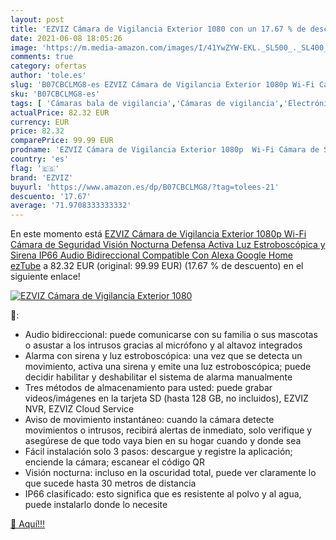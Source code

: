 ```yaml
---
layout: post
title: 'EZVIZ Cámara de Vigilancia Exterior 1080 con un 17.67 % de descuento'
date: 2021-06-08 18:05:26
image: 'https://m.media-amazon.com/images/I/41YwZYW-EKL._SL500_._SL400_.jpg'
comments: true
category: ofertas
author: 'tole.es'
slug: 'B07CBCLMG8-es EZVIZ Cámara de Vigilancia Exterior 1080p Wi-Fi Cámara de...'
sku: 'B07CBCLMG8-es'
tags: [ 'Cámaras bala de vigilancia','Cámaras de vigilancia','Electrónica','Fotografía y videocámaras','alexa','ezviz','google','home', ]
actualPrice: 82.32 EUR
currency: EUR
price: 82.32
comparePrice: 99.99 EUR
prodname: 'EZVIZ Cámara de Vigilancia Exterior 1080p  Wi-Fi Cámara de Seguridad Visión Nocturna Defensa Activa  Luz Estroboscópica y Sirena  IP66  Audio Bidireccional  Compatible Con Alexa  Google Home  ezTube'
country: 'es'
flag: '🇪🇸'
brand: 'EZVIZ'
buyurl: 'https://www.amazon.es/dp/B07CBCLMG8/?tag=tolees-21'
descuento: '17.67'
average: '71.9708333333332'
---
```


En este momento está [EZVIZ Cámara de Vigilancia Exterior 1080p  Wi-Fi Cámara de Seguridad Visión Nocturna Defensa Activa  Luz Estroboscópica y Sirena  IP66  Audio Bidireccional  Compatible Con Alexa  Google Home  ezTube](https://www.amazon.es/dp/B07CBCLMG8/?tag=tolees-21) a 82.32 EUR (original: 99.99 EUR) (17.67 %  de descuento) en el siguiente enlace!

[![EZVIZ Cámara de Vigilancia Exterior 1080](https://m.media-amazon.com/images/I/41YwZYW-EKL._SL500_._SL400_.jpg)](https://www.amazon.es/dp/B07CBCLMG8/?tag=tolees-21)

🔎:

- Audio bidireccional: puede comunicarse con su familia o sus mascotas o asustar a los intrusos gracias al micrófono y al altavoz integrados
- Alarma con sirena y luz estroboscópica: una vez que se detecta un movimiento, activa una sirena y emite una luz estroboscópica; puede decidir habilitar y deshabilitar el sistema de alarma manualmente
- Tres métodos de almacenamiento para usted: puede grabar videos/imágenes en la tarjeta SD (hasta 128 GB, no incluidos), EZVIZ NVR, EZVIZ Cloud Service
- Aviso de movimiento instantáneo: cuando la cámara detecte movimientos o intrusos, recibirá alertas de inmediato, solo verifique y asegúrese de que todo vaya bien en su hogar cuando y donde sea
- Fácil instalación solo 3 pasos: descargue y registre la aplicación; enciende la cámara; escanear el código QR
- Visión nocturna: incluso en la oscuridad total, puede ver claramente lo que sucede hasta 30 metros de distancia
- IP66 clasificado: esto significa que es resistente al polvo y al agua, puede instalarlo donde lo necesite

[🛒 Aquí!!!](https://www.amazon.es/dp/B07CBCLMG8/?tag=tolees-21)
